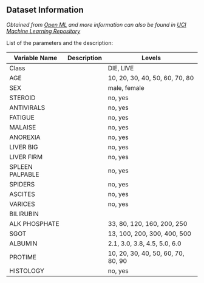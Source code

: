 ## Dataset Information
*Obtained from [Open ML](https://www.openml.org/d/55) and more information can also be found in [UCI Machine Learning Repository](https://archive.ics.uci.edu/ml/datasets/hepatitis)* 



List of the parameters and the description:

| Variable Name   |           Description             |        Levels                     |
| --------------- | ----------------------------------| ----------------------------------|
|      Class      |                                   |            DIE, LIVE              |
|       AGE       |                                   |   10, 20, 30, 40, 50, 60, 70, 80  |
|       SEX       |                                   |              male, female         |
|     STEROID     |                                   |                no, yes            |
|    ANTIVIRALS   |                                   |                no, yes            |
|     FATIGUE     |                                   |                no, yes            |
|     MALAISE     |                                   |                no, yes            |
|    ANOREXIA     |                                   |                no, yes            |
|    LIVER BIG    |                                   |                no, yes            |
|    LIVER FIRM   |                                   |                no, yes            |
| SPLEEN PALPABLE |                                   |                no, yes            |
|     SPIDERS     |                                   |                no, yes            |
|     ASCITES     |                                   |                no, yes            |
|     VARICES     |                                   |                no, yes            |
|    BILIRUBIN    |                                   |                                   |
|  ALK PHOSPHATE  |                                   |     33, 80, 120, 160, 200, 250    |
|    SGOT         |                                   |    13, 100, 200, 300, 400, 500    |
|    ALBUMIN      |                                   |    2.1, 3.0, 3.8, 4.5, 5.0, 6.0   |
|   PROTIME       |                                   | 10, 20, 30, 40, 50, 60, 70, 80, 90|
|  HISTOLOGY      |                                   |                no, yes            |
